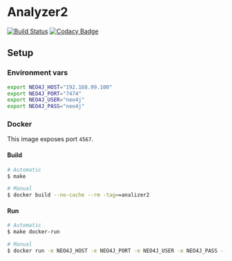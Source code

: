 # Analyzer2

[![Build Status](https://travis-ci.org/IIC2173-2015-2-Grupo2/Analyzer2.svg)](https://travis-ci.org/IIC2173-2015-2-Grupo2/Analyzer2) [![Codacy Badge](https://api.codacy.com/project/badge/9ce9e33fe5664ce6b8c5e44c0e5dfcac)](https://www.codacy.com/app/lopezjuripatricio/Analyzer2)

## Setup

### Environment vars
```sh
export NEO4J_HOST="192.168.99.100"
export NEO4J_PORT="7474"
export NEO4J_USER="neo4j"
export NEO4J_PASS="neo4j"
```

### Docker
This image exposes port `4567`.

#### Build
```sh
# Automatic
$ make

# Manual
$ docker build --no-cache --rm -tag==analizer2
```

#### Run
```sh
# Automatic
$ make docker-run

# Manual
$ docker run -e NEO4J_HOST -e NEO4J_PORT -e NEO4J_USER -e NEO4J_PASS --publish 4567:4567 --rm --name=analizer2 analizer2
```

